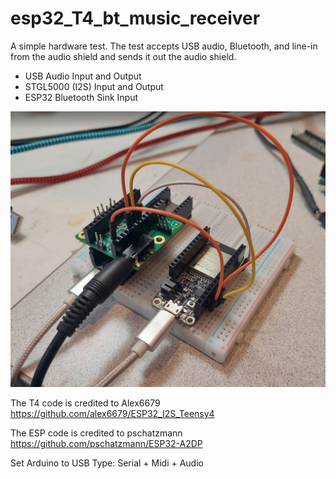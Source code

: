 # esp32_T4_bt_music_receiver
 
A simple hardware test. The test accepts USB audio, Bluetooth, and line-in from the audio shield and sends it out the audio shield. 
 - USB Audio Input and Output
 - STGL5000 (I2S) Input and Output
 - ESP32 Bluetooth Sink Input

![Breadboard Image](image.png?raw=true "Title")

The T4 code is credited to Alex6679
https://github.com/alex6679/ESP32_I2S_Teensy4

The ESP code is credited to pschatzmann
https://github.com/pschatzmann/ESP32-A2DP

Set Arduino to USB Type: Serial + Midi + Audio
